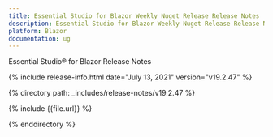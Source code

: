 ```yaml
---
title: Essential Studio for Blazor Weekly Nuget Release Release Notes  
description: Essential Studio for Blazor Weekly Nuget Release Release Notes  
platform: Blazor
documentation: ug
---
```


Essential Studio&reg; for Blazor  Release Notes  

{% include release-info.html date="July 13, 2021"  version="v19.2.47" %} 

{% directory path: _includes/release-notes/v19.2.47 %}

{% include {{file.url}} %}

{% enddirectory %}

